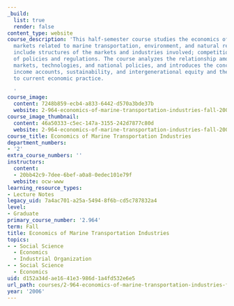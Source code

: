 ```yaml
---
_build:
  list: true
  render: false
content_type: website
course_description: 'This half-semester course studies the economics of the principal
  markets related to marine transportation, environment, and natural resources. Topics
  include structures of the markets and industries involved; competition; impacts
  of policies and regulations. The course analyzes the relationship among industries,
  markets, technologies, and national policies, and introduces the concepts of national
  income accounts, sustainability, and intergenerational equity and their relationship
  to current economic practice.

  '
course_image:
  content: 7248b859-ecb4-a833-6442-d570a3bde37b
  website: 2-964-economics-of-marine-transportation-industries-fall-2006
course_image_thumbnail:
  content: 46a50333-c5ec-147a-3155-242d7877c80d
  website: 2-964-economics-of-marine-transportation-industries-fall-2006
course_title: Economics of Marine Transportation Industries
department_numbers:
- '2'
extra_course_numbers: ''
instructors:
  content:
  - 20bb42c9-7dee-6bef-a0a8-0edec101e79f
  website: ocw-www
learning_resource_types:
- Lecture Notes
legacy_uid: 7a4ac701-a25a-5494-8f6b-cd5c787832a4
level:
- Graduate
primary_course_number: '2.964'
term: Fall
title: Economics of Marine Transportation Industries
topics:
- - Social Science
  - Economics
  - Industrial Organization
- - Social Science
  - Economics
uid: d152a34d-ae16-41e3-986d-1a4fd532e6e5
url_path: courses/2-964-economics-of-marine-transportation-industries-fall-2006
year: '2006'
---
```

